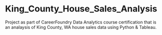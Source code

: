 # King_County_House_Sales_Analysis
Project as part of CareerFoundry Data Analytics course certification that is an analaysis of King County, WA house sales data using Python &amp; Tableau.
